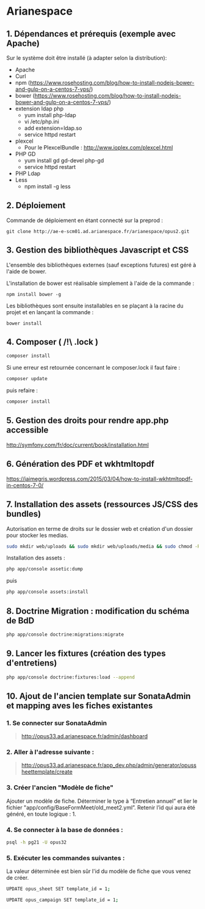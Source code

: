 # Arianespace



## 1. Dépendances et prérequis (exemple avec Apache)

Sur le système doit être installé (à adapter selon la distribution):
* Apache
* Curl
* npm (https://www.rosehosting.com/blog/how-to-install-nodejs-bower-and-gulp-on-a-centos-7-vps/)
* bower (https://www.rosehosting.com/blog/how-to-install-nodejs-bower-and-gulp-on-a-centos-7-vps/)
* extension ldap php
    * yum install php-ldap
    * vi /etc/php.ini
    * add extension=ldap.so
    * service httpd restart
* plexcel
    * Pour le PlexcelBundle :  http://www.ioplex.com/plexcel.html
* PHP GD
    * yum install gd gd-devel php-gd
    * service httpd restart
* PHP Ldap
* Less
    * npm install -g less

## 2. Déploiement

Commande de déploiement en étant connecté sur la preprod :

    git clone http://ae-e-scm01.ad.arianespace.fr/arianespace/opus2.git

## 3. Gestion des bibliothèques Javascript et CSS

L'ensemble des bibliothèques externes (sauf exceptions futures) est géré à
l'aide de bower.

L'installation de bower est réalisable simplement à l'aide de la commande :

    npm install bower -g

Les bibliothèques sont ensuite installables en se plaçant à la racine du
projet et en lançant la commande :

    bower install
    
## 4. Composer ( /!\ .lock )

```sh
composer install
```

Si une erreur est retournée concernant le composer.lock il faut faire :

```sh
composer update
```

puis refaire :

```sh
composer install
```

## 5. Gestion des droits pour rendre app.php accessible

http://symfony.com/fr/doc/current/book/installation.html

## 6. Génération des PDF et wkhtmltopdf

https://jaimegris.wordpress.com/2015/03/04/how-to-install-wkhtmltopdf-in-centos-7-0/

## 7. Installation des assets (ressources JS/CSS des bundles)

Autorisation en terme de droits sur le dossier web et création d'un dossier pour stocker les medias.

```sh
sudo mkdir web/uploads && sudo mkdir web/uploads/media && sudo chmod -R 777 web
```
Installation des assets : 
```sh
php app/console assetic:dump
```
puis

```sh
php app/console assets:install
```

## 8. Doctrine Migration : modification du schéma de BdD

```sh
php app/console doctrine:migrations:migrate
```
## 9. Lancer les fixtures (création des types d'entretiens)

```sh
php app/console doctrine:fixtures:load --append
```
## 10. Ajout de l'ancien template sur SonataAdmin et mapping aves les fiches existantes

### 1. Se connecter sur SonataAdmin

 >http://opus33.ad.arianespace.fr/admin/dashboard

### 2. Aller à l'adresse suivante : 
   > http://opus33.ad.arianespace.fr/app_dev.php/admin/generator/opussheettemplate/create
   
### 3. Créer l'ancien "Modèle de fiche" 

Ajouter un modèle de fiche.
Déterminer le type à “Entretien annuel” et lier le fichier "app/config/BaseFormMeet/old_meet2.yml”. Retenir l’id qui aura été généré, en toute logique : 1.

### 4.  Se connecter à la base de données :
```sh
psql -h pg21 -U opus32
```
### 5. Exécuter les commandes suivantes :
La valeur déterminée est bien sûr l'id du modèle de fiche que vous venez de créer.
```sh
UPDATE opus_sheet SET template_id = 1;
```
```sh
UPDATE opus_campaign SET template_id = 1;
```